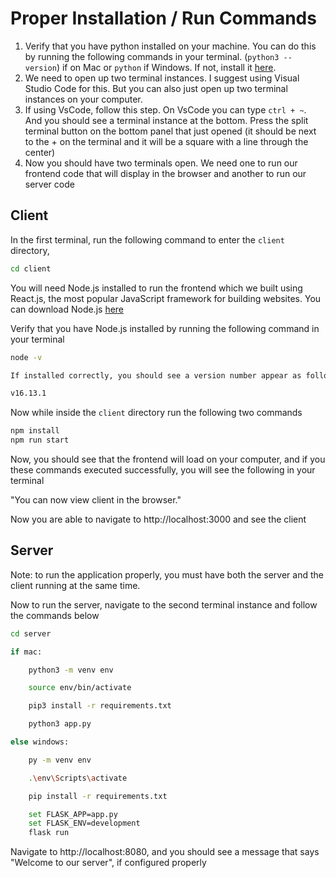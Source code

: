 # Proper Installation / Run Commands

1. Verify that you have python installed on your machine. You can do this by running the following commands in your terminal. (`python3 --version`) if on Mac or `python` if Windows. If not, install it [here](https://www.python.org/downloads/).
2. We need to open up two terminal instances. I suggest using Visual Studio Code for this. But you can also just open up two terminal instances on your computer.
3. If using VsCode, follow this step.  On VsCode you can type `ctrl + ~`. And you should see a terminal instance at the bottom. Press the split terminal button on the bottom panel that just opened (it should be next to the + on the terminal and it will be a square with a line through the center)
4. Now you should have two terminals open. We need one to run our frontend code that will display in the browser and another to run our server code

## Client

In the first terminal, run the following command to enter the `client` directory, 

```bash
cd client
```

You will need Node.js installed to run the frontend which we built using React.js, the most popular JavaScript framework for building websites.
You can download Node.js [here](https://nodejs.org/en/download/)

Verify that you have Node.js installed by running the following command in your terminal 

```bash
node -v

If installed correctly, you should see a version number appear as follows (note: the version number may not exactly match what is shown below)

v16.13.1
```

Now while inside the `client` directory run the following two commands

```bash
npm install 
npm run start
```

Now, you should see that the frontend will load on your computer, and if you these commands executed successfully, you will see the following in your terminal 

"You can now view client in the browser."

Now you are able to navigate to http://localhost:3000 and see the client


## Server
Note: to run the application properly, you must have both the server and the client running at the same time.

Now to run the server, navigate to the second terminal instance and follow the commands below

```bash
cd server

if mac: 

    python3 -m venv env

    source env/bin/activate

    pip3 install -r requirements.txt 

    python3 app.py

else windows: 

    py -m venv env

    .\env\Scripts\activate

    pip install -r requirements.txt

    set FLASK_APP=app.py
    set FLASK_ENV=development
    flask run

```


Navigate to http://localhost:8080, and you should see a message that says "Welcome to our server", if configured properly 
